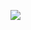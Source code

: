 [![](https://visitor-badge.laobi.icu/badge?page_id=GuoFlight.GuoFlight)](https://visitor-badge.laobi.icu/badge?page_id=GuoFlight.GuoFlight)
